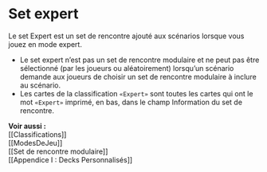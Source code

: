 # Set expert
Le set Expert est un set de rencontre ajouté aux scénarios lorsque vous jouez en mode expert.  
- Le set expert n’est pas un set de rencontre modulaire et ne peut pas être sélectionné (par les joueurs ou aléatoirement) lorsqu’un scénario demande aux joueurs de choisir un set de rencontre modulaire à inclure au scénario. 
- Les cartes de la classification `«Expert»` sont toutes les cartes qui ont le mot `«Expert»` imprimé, en bas, dans le champ Information du set de rencontre. 

**Voir aussi :**  
[[Classifications]]  
[[ModesDeJeu]]  
[[Set de rencontre modulaire]]  
[[Appendice I : Decks Personnalisés]]